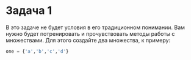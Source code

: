 # Задача 1

В это задаче не будет условия в его традиционном понимании. Вам нужно будет потренировать и прочувствовать методы работы с множествами. Для этого создайте два множества, к примеру:
```python
one = {'a','b','c','d'}

```